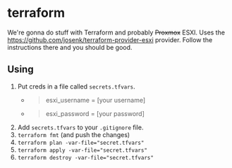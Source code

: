 # terraform
We're gonna do stuff with Terraform and probably ~~Proxmox~~ ESXI.
Uses the https://github.com/josenk/terraform-provider-esxi provider. Follow the instructions there and you should be good.  

## Using
1. Put creds in a file called `secrets.tfvars`.
    -   > esxi_username = [your username]
    -   > esxi_password = [your password]
2. Add `secrets.tfvars` to your `.gitignore` file.
3. `terraform fmt` (and push the changes)
4. `terraform plan -var-file="secret.tfvars"`
5. `terraform apply -var-file="secret.tfvars"`
6. `terraform destroy -var-file="secret.tfvars"`